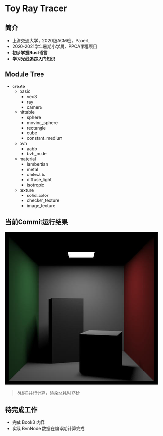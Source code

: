 # Toy Ray Tracer

## 简介

- 上海交通大学，2020级ACM班，PaperL
- 2020-2021学年暑期小学期，PPCA课程项目
- **初步掌握Rust语言**
- **学习光线追踪入门知识**



## Module Tree

- create
  - basic
    - vec3
    - ray
    - camera
  - hittable
    - sphere
    - moving_sphere
    - rectangle
    - cube
    - constant_medium
  - bvh
    - aabb
    - bvh_node
  - material
    - lambertian
    - metal
    - dielectric
    - diffuse_light
    - isotropic
  - texture
    - solid_color
    - checker_texture
    - image_texture



## 当前Commit运行结果

![Output](output/preview.jpg)

> 8线程并行计算，渲染总耗时17秒



## 待完成工作

- 完成 Book3 内容
- 实现 BvnNode 数据在编译期计算完成